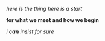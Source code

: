 *here is the thing*
_here is a start_

**for what we meet**
__and how we begin__

_i **can** insist for sure_
